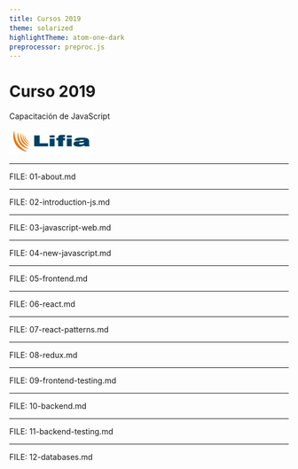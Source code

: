 ```yaml
---
title: Cursos 2019
theme: solarized
highlightTheme: atom-one-dark
preprocessor: preproc.js
---
```


# Curso 2019

Capacitación de JavaScript

[//]: <> (<img src="static/js.png" style="background:none; border:none; box-shadow:none; width: 10%; height: 10%;">)
[//]: <> (<img src="static/react.png" style="background:none; border:none; box-shadow:none; width: 10%; height: 10%;">)

<img src="static/lifia.png" style="background:none; border:none; box-shadow:none; width: 30%; height: 30%;">

---

FILE: 01-about.md

---

FILE: 02-introduction-js.md

---

FILE: 03-javascript-web.md

---

FILE: 04-new-javascript.md

---

FILE: 05-frontend.md

---

FILE: 06-react.md

---

FILE: 07-react-patterns.md

---

FILE: 08-redux.md

---

FILE: 09-frontend-testing.md

---

FILE: 10-backend.md

---

FILE: 11-backend-testing.md

---

FILE: 12-databases.md

